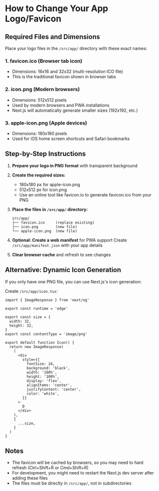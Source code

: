 # How to Change Your App Logo/Favicon

## Required Files and Dimensions

Place your logo files in the `/src/app/` directory with these exact names:

### 1. **favicon.ico** (Browser tab icon)
- Dimensions: 16x16 and 32x32 (multi-resolution ICO file)
- This is the traditional favicon shown in browser tabs

### 2. **icon.png** (Modern browsers)
- Dimensions: 512x512 pixels
- Used by modern browsers and PWA installations
- Next.js will automatically generate smaller sizes (192x192, etc.)

### 3. **apple-icon.png** (Apple devices)
- Dimensions: 180x180 pixels
- Used for iOS home screen shortcuts and Safari bookmarks

## Step-by-Step Instructions

1. **Prepare your logo in PNG format** with transparent background
2. **Create the required sizes:**
   - 180x180 px for apple-icon.png
   - 512x512 px for icon.png
   - Use an online tool like favicon.io to generate favicon.ico from your PNG

3. **Place the files in `/src/app/` directory:**
   ```
   src/app/
   ├── favicon.ico     (replace existing)
   ├── icon.png        (new file)
   └── apple-icon.png  (new file)
   ```

4. **Optional: Create a web manifest** for PWA support
   Create `/src/app/manifest.json` with your app details

5. **Clear browser cache** and refresh to see changes

## Alternative: Dynamic Icon Generation

If you only have one PNG file, you can use Next.js's icon generation:

Create `/src/app/icon.tsx`:
```tsx
import { ImageResponse } from 'next/og'

export const runtime = 'edge'

export const size = {
  width: 32,
  height: 32,
}
export const contentType = 'image/png'

export default function Icon() {
  return new ImageResponse(
    (
      <div
        style={{
          fontSize: 24,
          background: 'black',
          width: '100%',
          height: '100%',
          display: 'flex',
          alignItems: 'center',
          justifyContent: 'center',
          color: 'white',
        }}
      >
        D
      </div>
    ),
    {
      ...size,
    }
  )
}
```

## Notes
- The favicon will be cached by browsers, so you may need to hard refresh (Ctrl+Shift+R or Cmd+Shift+R)
- For development, you might need to restart the Next.js dev server after adding these files
- The files must be directly in `/src/app/`, not in subdirectories